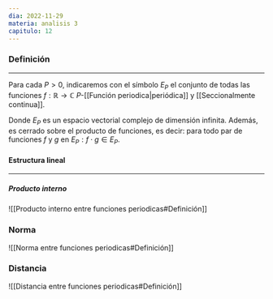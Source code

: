```yaml
---
dia: 2022-11-29
materia: analisis 3
capitulo: 12
---
```

### Definición
---
Para cada $P > 0$, indicaremos con el símbolo $E_P$ el conjunto de todas las funciones $f : \mathbb{R} \to \mathbb{C}$ $P$-[[Función periodica|periódica]] y [[Seccionalmente continua]].

Donde $E_P$ es un espacio vectorial complejo de dimensión infinita. Además, es cerrado sobre el producto de funciones, es decir: para todo par de funciones $f$ y $g$ en $E_P : f \cdot g \in E_P$.

#### Estructura lineal
---
##### Producto interno
![[Producto interno entre funciones periodicas#Definición]]

### Norma
![[Norma entre funciones periodicas#Definición]]

### Distancia
![[Distancia entre funciones periodicas#Definición]]

